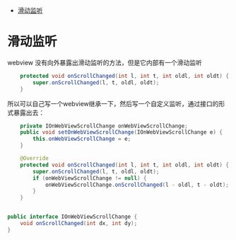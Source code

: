 
<!-- TOC -->

- [滑动监听](#%E6%BB%91%E5%8A%A8%E7%9B%91%E5%90%AC)

<!-- /TOC -->


# 滑动监听

webview 没有向外暴露出滑动监听的方法，但是它内部有一个滑动监听

```java
    protected void onScrollChanged(int l, int t, int oldl, int oldt) {
        super.onScrollChanged(l, t, oldl, oldt);
    }
```

所以可以自己写一个webview继承一下，然后写一个自定义监听，通过接口的形式暴露出去：

```java
    private IOnWebViewScrollChange onWebViewScrollChange;
    public void setOnWebViewScrollChange(IOnWebViewScrollChange e) {
        this.onWebViewScrollChange = e;
    }

    @Override
    protected void onScrollChanged(int l, int t, int oldl, int oldt) {
        super.onScrollChanged(l, t, oldl, oldt);
        if (onWebViewScrollChange != null) {
            onWebViewScrollChange.onScrollChanged(l - oldl, t - oldt);
        }
    }


public interface IOnWebViewScrollChange {
    void onScrollChanged(int dx, int dy);
}
```